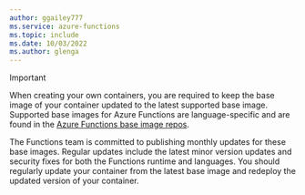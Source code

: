 ```yaml
---
author: ggailey777
ms.service: azure-functions
ms.topic: include
ms.date: 10/03/2022	
ms.author: glenga
---
```

> [!IMPORTANT]
> When creating your own containers, you are required to keep the base image of your container updated to the latest supported base image. Supported base images for Azure Functions are language-specific and are found in the [Azure Functions base image repos](https://mcr.microsoft.com/catalog?search=functions). 
>
> The Functions team is committed to publishing monthly updates for these base images. Regular updates include the latest minor version updates and security fixes for both the Functions runtime and languages. You should regularly update your container from the latest base image and redeploy the updated version of your container.  
